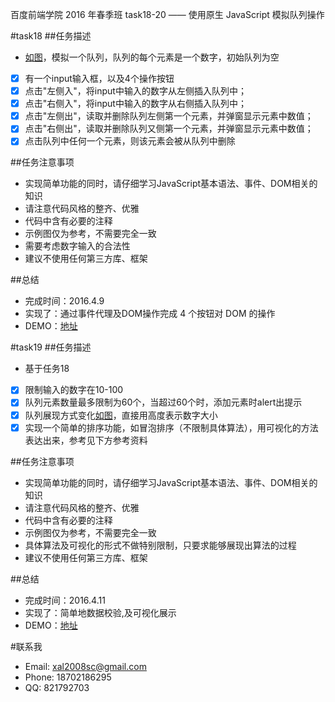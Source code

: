 百度前端学院 2016 年春季班 task18-20 —— 使用原生 JavaScript 模拟队列操作

#task18
##任务描述

- [如图](http://7xrp04.com1.z0.glb.clouddn.com/task_2_18_1.jpg)，模拟一个队列，队列的每个元素是一个数字，初始队列为空
- [x] 有一个input输入框，以及4个操作按钮
- [x] 点击"左侧入"，将input中输入的数字从左侧插入队列中；
- [x] 点击"右侧入"，将input中输入的数字从右侧插入队列中；
- [x] 点击"左侧出"，读取并删除队列左侧第一个元素，并弹窗显示元素中数值；
- [x] 点击"右侧出"，读取并删除队列又侧第一个元素，并弹窗显示元素中数值；
- [x] 点击队列中任何一个元素，则该元素会被从队列中删除

##任务注意事项

- 实现简单功能的同时，请仔细学习JavaScript基本语法、事件、DOM相关的知识
- 请注意代码风格的整齐、优雅
- 代码中含有必要的注释
- 示例图仅为参考，不需要完全一致
- 需要考虑数字输入的合法性
- 建议不使用任何第三方库、框架

##总结

- 完成时间：2016.4.9
- 实现了：通过事件代理及DOM操作完成 4 个按钮对 DOM 的操作
- DEMO：[地址](http://nitta-honoka.github.io/BaiduIFE-Task18-21-JSQueue/task18/index.html)

#task19
##任务描述

- 基于任务18
- [x] 限制输入的数字在10-100
- [x] 队列元素数量最多限制为60个，当超过60个时，添加元素时alert出提示
- [x] 队列展现方式变化[如图](http://7xrp04.com1.z0.glb.clouddn.com/task_2_19_1.jpg)，直接用高度表示数字大小
- [x] 实现一个简单的排序功能，如冒泡排序（不限制具体算法），用可视化的方法表达出来，参考见下方参考资料

##任务注意事项

- 实现简单功能的同时，请仔细学习JavaScript基本语法、事件、DOM相关的知识
- 请注意代码风格的整齐、优雅
- 代码中含有必要的注释
- 示例图仅为参考，不需要完全一致
- 具体算法及可视化的形式不做特别限制，只要求能够展现出算法的过程
- 建议不使用任何第三方库、框架

##总结

- 完成时间：2016.4.11
- 实现了：简单地数据校验,及可视化展示
- DEMO：[地址](http://nitta-honoka.github.io/BaiduIFE-Task18-21-JSQueue/task19/index.html)

#联系我

- Email: xal2008sc@gmail.com
- Phone: 18702186295
- QQ: 821792703
